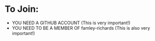 # To Join:
* YOU NEED A GITHUB ACCOUNT (This is very important!)
* YOU NEED TO BE A MEMBER OF famley-richards (This is also very important!)
